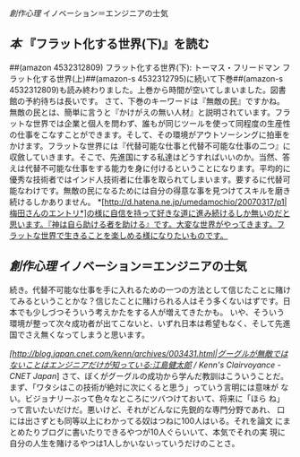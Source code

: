 *創作心理* イノベーション＝エンジニアの士気
## *本* 『フラット化する世界(下)』を読む
 ##(amazon 4532312809)  フラット化する世界(下): トーマス・フリードマン
フラット化する世界(上)##(amazon-s 4532312795)に続いて下巻##(amazon-s 4532312809)も読み終わりました。上巻から時間が空いてしまいました。図書館の予約待ちは長いです。
さて、下巻のキーワードは『無敵の民』ですかね。無敵の民とは、簡単に言うと『かけがえの無い人材』と説明されています。フラットな世界では企業と個人を問わず、誰もが同じツールを使って同程度の生産性の仕事をこなすことができます。そして、その環境がアウトソーシングに拍車をかけます。フラットな世界には『代替可能な仕事と代替不可能な仕事の二つ』に収斂していきます。そこで、先進国にする私達はどうすればいいのか。当然、答えは代替不可能な仕事をする能力を身に付けるということになります。平均的に優秀な技術者ではインド人技術者に仕事を取られてしまいます。要するに代替可能なわけです。無敵の民になるためには自分の得意な事を見つけてスキルを磨き続けるしかありません。
*[http://d.hatena.ne.jp/umedamochio/20070317/p1|梅田さんのエントリ*]の様に自信を持って好きな道に進み続けるしか無いのだと思います。『神は自ら助ける者を助ける』です。大変な世界がやってきます。フラットな世界で生きることを楽しめる様になりたいものです。

## *創作心理* イノベーション＝エンジニアの士気
続き。代替不可能な仕事を手に入れるための一つの方法として信じたことに賭けてみるということかな？信じたことに賭けられる人はそう多くないはずです。日本でも少しづつそういう考えかたをする人が増えてきたかも。
いや、そういう環境が整って次々成功者が出てこないと、いずれ日本は希望もなく、そして先進国でさえ無くなってしまうと思います。

 *[http://blog.japan.cnet.com/kenn/archives/003431.html|グーグルが無敵ではないことはエンジニアだけが知っている:江島健太郎 / Kenn's Clairvoyance - CNET Japan*]
 さて、ぼくがグーグルの成功から学んだ教訓はこういうことだ。
 まず、「ワタシはこの技術が絶対に次にくると思う」っていう言明には意味が
 ない。ビジョナリーぶって色々なところにツバつけておいて、将来に「ほら
 ね」って言いたいだけだ。悪いけど、それがどんなに先鋭的な専門分野であれ、
 口には出さずとも同等以上にわかってる奴はつねに100人はいる。それを論文
 にまとめたりブログに書いたりできるやつが10人ぐらいいて、本気でそれの実
 現に自分の人生を賭けるやつは1人しかいないっていうだけのことさ。
